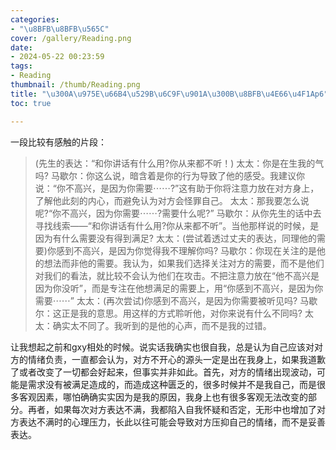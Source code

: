 ```yaml
---
categories:
- "\u8BFB\u8BFB\u565C"
cover: /gallery/Reading.png
date:
- 2024-05-22 00:23:59
tags:
- Reading
thumbnail: /thumb/Reading.png
title: "\u300A\u975E\u66B4\u529B\u6C9F\u901A\u300B\u8BFB\u4E66\u4F1Ap6"
toc: true

---
```

一段比较有感触的片段：

> (先生的表达：“和你讲话有什么用?你从来都不听！)
太太：你是在生我的气吗?
马歇尔：你这么说，暗含着是你的行为导致了他的感受。我建议你说：“你不高兴，是因为你需要⋯⋯?”这有助于你将注意力放在对方身上，了解他此刻的内心，而避免认为对方会怪罪自己。
太太：那我要怎么说呢?“你不高兴，因为你需要⋯⋯?需要什么呢?”
马歇尔：从你先生的话中去寻找线索——“和你讲话有什么用?你从来都不听”。当他那样说的时候，是因为有什么需要没有得到满足?
太太：(尝试着透过丈夫的表达，同理他的需要)你感到不高兴，是因为你觉得我不理解你吗?
马歇尔：你现在关注的是他的想法而非他的需要。我认为，如果我们选择关注对方的需要，而不是他们对我们的看法，就比较不会认为他们在攻击。不把注意力放在“他不高兴是因为你没听”，而是专注在他想满足的需要上，用“你感到不高兴，是因为你需要⋯⋯”
太太：(再次尝试)你感到不高兴，是因为你需要被听见吗?
马歇尔：这正是我的意思。用这样的方式聆听他，对你来说有什么不同吗?
太太：确实太不同了。我听到的是他的心声，而不是我的过错。

让我想起之前和gxy相处的时候。说实话我确实也很自我，总是认为自己应该对对方的情绪负责，一直都会认为，对方不开心的源头一定是出在我身上，如果我道歉了或者改变了一切都会好起来，但事实并非如此。首先，对方的情绪出现波动，可能是需求没有被满足造成的，而造成这种匮乏的，很多时候并不是我自己，而是很多客观因素，哪怕确确实实因为是我的原因，我身上也有很多客观无法改变的部分。再者，如果每次对方表达不满，我都陷入自我怀疑和否定，无形中也增加了对方表达不满时的心理压力，长此以往可能会导致对方压抑自己的情绪，而不是妥善表达。